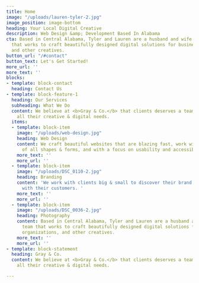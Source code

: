 ```yaml
---
title: Home
image: "/uploads/lauren-tyler-2.jpg"
image_position: image-bottom
heading: Your Local Digital Creative
description: Web Design &amp; Development Based In Alabama
cta: Based in Central Alabama, Tyler and Lauren are a husband and wife creative team
  that works to craft beautifully designed digital solutions for businesses, organizations,
  and other creatives.
button_url: "/#contact"
button_text: Let's Get Started!
more_url: ''
more_text: ''
blocks:
- template: block-contact
  heading: Contact Us
- template: block-feature-1
  heading: Our Services
  subheading: What We Do
  content: We believe at <b>Gray & Co.</b> that clients deserves a team that can meet
    all their creative & digital needs.
  items:
  - template: block-item
    image: "/uploads/web-design.jpg"
    heading: Web Design
    content: We craft beautiful websites that are blazing fast, work with devices
      of all shapes & forms, and with a focus on usability and accessibility.
    more_text: ''
    more_url: ''
  - template: block-item
    image: "/uploads/DSC_0110-2.jpg"
    heading: Branding
    content: 'We work with clients big & small to discover their brand that best resonates
      with their customers. '
    more_text: ''
    more_url: ''
  - template: block-item
    image: "/uploads/DSC_0036-2.jpg"
    heading: Photography
    content: Based in Central Alabama, Tyler and Lauren are a husband and wife creative
      team that works to craft beautifully designed digital solutions for businesses,
      organizations, and other creatives.
    more_text: ''
    more_url: ''
- template: block-statement
  heading: Gray & Co.
  content: We believe at <b>Gray & Co.</b> that clients deserves a team that can meet
    all their creative & digital needs.

---
```

